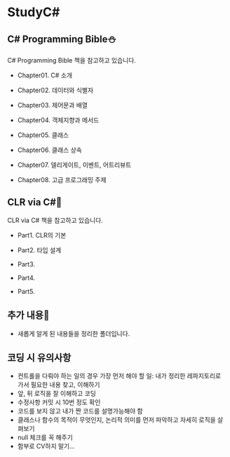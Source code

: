 # StudyC#

## C# Programming Bible⛄️

C# Programming Bible 책을 참고하고 있습니다.

-  Chapter01. C# 소개

-  Chapter02. 데이터와 식별자

-  Chapter03. 제어문과 배열

-  Chapter04. 객체지향과 메서드

-  Chapter05. 클래스

-  Chapter06. 클래스 상속

-  Chapter07. 델리게이트, 이벤트, 어트리뷰트

-  Chapter08. 고급 프로그래밍 주제

## CLR via C#🌺

CLR via C# 책을 참고하고 있습니다.

- Part1. CLR의 기본

- Part2. 타입 설계

- Part3.

- Part4.

- Part5.

## 추가 내용🤗
- 새롭게 알게 된 내용들을 정리한 폴더입니다.

## 코딩 시 유의사항
- 컨트롤을 다뤄야 하는 일의 경우 가장 먼저 해야 할 일: 내가 정리한 레파지토리로 가서 필요한 내용 찾고, 이해하기
- 앞, 뒤 로직을 잘 이해하고 코딩
- 수정사항 커밋 시 10번 정도 확인
- 코드를 보지 않고 내가 짠 코드를 설명가능해야 함
- 클래스나 함수의 목적이 무엇인지, 논리적 의미를 먼저 파악하고 자세히 로직을 살펴보기
- null 체크를 꼭 해주기
- 함부로 CV하지 말기...

